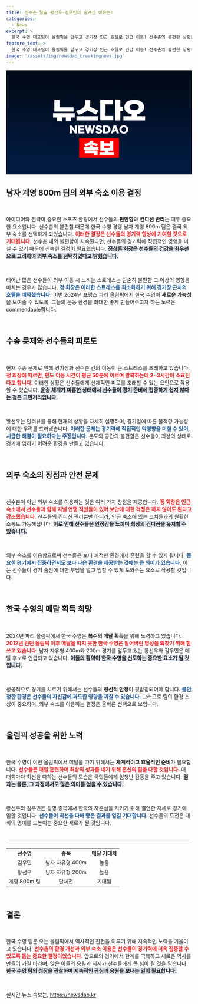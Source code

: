 ```yaml
---
title: 선수촌 탈출 황선우·김우민의 숨겨진 이유는?
categories:
  - News
excerpt: >
  한국 수영 대표팀이 올림픽을 앞두고 경기장 인근 호텔로 긴급 이동! 선수촌의 불편한 상황을 해결하고 컨디션 관리를 강화하는 결정이 뒤따랐다. 황선우와 김우민 등 에이스들이 메달에 도전하는 순간, 선수들의 쾌적한 환경이 경기에 어떤 영향을 미칠지 주목된다.
feature_text: >
  한국 수영 대표팀이 올림픽을 앞두고 경기장 인근 호텔로 긴급 이동! 선수촌의 불편한 상황을 해결하고 컨디션 관리를 강화하는 결정이 뒤따랐다. 황선우와 김우민 등 에이스들이 메달에 도전하는 순간, 선수들의 쾌적한 환경이 경기에 어떤 영향을 미칠지 주목된다.
image: '/assets/img/newsdao_breakingnews.jpg'
---
```


<p><img src="/assets/img/newsdao_breakingnews.jpg" alt="ontimetimes 속보" /></p>

<h2 data-ke-size="size26">남자 계영 800m 팀의 외부 숙소 이용 결정</h2>

<p data-ke-size="size16">&nbsp;</p>

<p>아이디어와 전략이 중요한 스포츠 환경에서 선수들의 <strong>편안함</strong>과 <strong>컨디션 관리</strong>는 매우 중요한 요소입니다. 선수촌의 불편함 때문에 한국 수영 경영 남자 계영 800m 팀은 결국 외부 숙소를 선택하게 되었습니다. <b><span style="color: #ee2323;">이러한 결정은 선수들의 경기력 향상에 기여할 것으로 기대됩니다.</span></b> 선수촌 내의 불편함이 지속된다면, 선수들의 경기력에 직접적인 영향을 미칠 수 있기 때문에 신속한 결정이 필요했습니다. <b><span style="background-color: #21538527;">정창훈 회장은 선수들의 건강을 최우선으로 고려하여 외부 숙소를 선택하였다고 밝혔습니다.</span></b> </p>

<p data-ke-size="size16">&nbsp;</p>

<p>태어난 많은 선수들이 외부 이동 시 느끼는 스트레스는 단순히 불편함 그 이상의 영향을 미치는 경우가 많습니다. <b><span style="color: #1a5490;">정 회장은 이러한 스트레스를 최소화하기 위해 경기장 근처의 호텔을 예약했습니다.</span></b> 이번 2024년 프랑스 파리 올림픽에서 한국 수영이 <strong>새로운 가능성</strong>을 보여줄 수 있도록, 그들의 운동 환경을 최대한 좋게 만들어주고자 하는 노력은 commendable합니다.</p>

<p data-ke-size="size16">&nbsp;</p>

<h2 data-ke-size="size26">수송 문제와 선수들의 피로도</h2>

<p data-ke-size="size16">&nbsp;</p>

<p>현재 수송 문제로 인해 경기장과 선수촌 간의 이동이 큰 스트레스를 초래하고 있습니다. <b><span style="color: #ee2323;">정 회장에 따르면, 편도 이동 시간이 평균 50분에 이르며 왕복하는데 2~3시간이 소요된다고 합니다.</span></b> 이러한 상황은 선수들에게 신체적인 피로를 초래할 수 있는 요인으로 작용할 수 있습니다. <b><span style="background-color: #21538527;">운송 체계가 미흡한 상태에서 선수들이 경기 준비에 집중하기 쉽지 않다는 점은 고민거리입니다.</span></b> </p>

<p data-ke-size="size16">&nbsp;</p>

<p>황선우는 인터뷰를 통해 현재의 상황을 자세히 설명하며, 경기일에 따른 불적향 가능성에 대한 우려를 드러냈습니다. <b><span style="color: #1a5490;">이러한 문제는 경기력에 직접적인 악영향을 미칠 수 있어, 시급한 해결이 필요하다는 주장입니다.</span></b> 온도와 공간의 불편함은 선수들이 최상의 상태로 경기에 임하기 어려운 환경을 만들고 있습니다.</p>

<p data-ke-size="size16">&nbsp;</p>

<h2 data-ke-size="size26">외부 숙소의 장점과 안전 문제</h2>

<p data-ke-size="size16">&nbsp;</p>

<p>선수촌이 아닌 외부 숙소를 이용하는 것은 여러 가지 장점을 제공합니다. <b><span style="color: #ee2323;">정 회장은 인근 숙소에서 선수들과 함께 지낼 연맹 직원들이 있어 보안에 대한 걱정은 하지 않아도 된다고 강조했습니다.</span></b> 선수들의 컨디션 관리뿐만 아니라, 인근 숙소에 있는 코치들과의 원활한 소통도 가능해집니다. <b><span style="background-color: #21538527;">이로 인해 선수들은 안정감을 느끼며 최상의 컨디션을 유지할 수 있습니다.</span></b> </p>

<p data-ke-size="size16">&nbsp;</p>

<p>외부 숙소를 이용함으로써 선수들은 보다 쾌적한 환경에서 훈련을 할 수 있게 됩니다. <b><span style="color: #1a5490;">중요한 경기에서 집중하면서도 보다 나은 환경을 제공받는 것에는 큰 의미가 있습니다.</span></b> 이는 선수들이 경기 출전에 대한 부담을 덜고 임할 수 있게 도와주는 요소로 작용할 것입니다.</p>

<p data-ke-size="size16">&nbsp;</p>

<h2 data-ke-size="size26">한국 수영의 메달 획득 희망</h2>

<p data-ke-size="size16">&nbsp;</p>

<p>2024년 파리 올림픽에서 한국 수영은 <strong>복수의 메달 획득</strong>을 위해 노력하고 있습니다. <b><span style="color: #ee2323;">2012년 런던 올림픽 이후 메달을 따지 못한 한국 수영은 잃어버린 명성을 되찾기 위해 힘쓰고 있습니다.</span></b> 남자 자유형 400m와 200m 경기를 앞두고 있는 황선우와 김우민은 메달 후보로 언급되고 있습니다. <b><span style="background-color: #21538527;">이들의 활약이 한국 수영을 선도하는 중요한 요소가 될 것입니다.</span></b> </p>

<p data-ke-size="size16">&nbsp;</p>

<p>성공적으로 경기를 치르기 위해서는 선수들의 <strong>정신적 안정</strong>이 뒷받침되어야 합니다. <b><span style="color: #1a5490;">불안정한 환경은 선수들의 자신감에 과도한 영향을 끼칠 수 있습니다.</span></b> 그러므로 팀의 환경 조성이 중요하며, 외부 숙소를 이용하는 결정은 올바른 선택으로 보입니다.</p>

<p data-ke-size="size16">&nbsp;</p>

<h2 data-ke-size="size26">올림픽 성공을 위한 노력</h2>

<p data-ke-size="size16">&nbsp;</p>

<p>한국 수영이 이번 올림픽에서 메달을 따기 위해서는 <strong>체계적이고 효율적인 준비</strong>가 필요합니다. <b><span style="color: #ee2323;">선수들은 매일 훈련하며 최상의 성과를 내기 위해 혼신의 힘을 다할 것입니다.</span></b> 매 대회마다 최선을 다하는 선수들의 모습은 국민들에게 엄청난 감동을 주고 있습니다. <b><span style="background-color: #21538527;">결과는 물론, 그 과정에서도 많은 의미를 얻을 수 있습니다.</span></b> </p>

<p data-ke-size="size16">&nbsp;</p>

<p>황선우와 김우민은 경영 종목에서 한국의 자존심을 지키기 위해 결연한 자세로 경기에 임할 것입니다. <b><span style="color: #1a5490;">선수들이 최선을 다해 좋은 결과를 얻길 기대합니다.</span></b> 선수들의 도전은 대회의 명예를 드높이는 중요한 재료가 될 것입니다.</p>

<p data-ke-size="size16">&nbsp;</p>

<hr>

<table style="width: 100%; border-collapse: collapse; border: none;">
<tbody>
<tr>
<td style="text-align: center; height: 17px;"><b>선수명</b></td>
<td style="text-align: center; height: 17px;"><b>종목</b></td>
<td style="text-align: center; height: 17px;"><b>메달 기대치</b></td>
</tr>
<tr>
<td style="text-align: center; height: 17px;">김우민</td>
<td style="text-align: center; height: 17px;">남자 자유형 400m</td>
<td style="text-align: center; height: 17px;">높음</td>
</tr>
<tr>
<td style="text-align: center; height: 17px;">황선우</td>
<td style="text-align: center; height: 17px;">남자 자유형 200m</td>
<td style="text-align: center; height: 17px;">높음</td>
</tr>
<tr>
<td style="text-align: center; height: 17px;">계영 800m 팀</td>
<td style="text-align: center; height: 17px;">단체전</td>
<td style="text-align: center; height: 17px;">기대됨</td>
</tr>
</tbody>
</table>

<p data-ke-size="size16">&nbsp;</p>

<h2 data-ke-size="size26">결론</h2>

<p data-ke-size="size16">&nbsp;</p>

<p>한국 수영 팀은 오는 올림픽에서 역사적인 진전을 이루기 위해 지속적인 노력을 기울이고 있습니다. <b><span style="color: #ee2323;">선수촌의 환경 개선과 외부 숙소 이용은 선수들이 경기력에 더욱 집중할 수 있도록 돕는 중요한 결정이었습니다.</span></b> 앞으로의 경기에서 한계를 극복하고 새로운 역사를 만들어 가길 바라며, 많은 이들의 응원과 지지가 선수들에게 큰 힘이 될 것을 믿습니다. <b><span style="background-color: #21538527;">한국 수영 팀의 성장을 관찰하며 지속적인 관심과 응원을 보내는 일이 필요합니다.</span></b></p>

<p data-ke-size="size16">&nbsp;</p>
실시간 뉴스 속보는, <a href="https://newsdao.kr" rel="dofollow">https://newsdao.kr</a>


